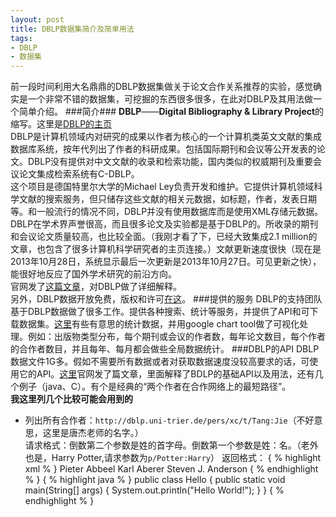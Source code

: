 ```yaml
---
layout: post
title: DBLP数据集简介及简单用法
tags:
- DBLP
- 数据集
---
```

前一段时间利用大名鼎鼎的DBLP数据集做关于论文合作关系推荐的实验，感觉确实是一个非常不错的数据集，可挖掘的东西很多很多，在此对DBLP及其用法做一个简单介绍。
###简介###
**DBLP**——**Digital Bibliography & Library Project**的缩写。这里是[DBLP的主页](http://www.informatik.uni-trier.de/~ley/db/)   
DBLP是计算机领域内对研究的成果以作者为核心的一个计算机类英文文献的集成数据库系统，按年代列出了作者的科研成果。包括国际期刊和会议等公开发表的论文。DBLP没有提供对中文文献的收录和检索功能，国内类似的权威期刊及重要会议论文集成检索系统有C-DBLP。   
这个项目是德国特里尔大学的Michael Ley负责开发和维护。它提供计算机领域科学文献的搜索服务，但只储存这些文献的相关元数据，如标题，作者，发表日期等。和一般流行的情况不同，DBLP并没有使用数据库而是使用XML存储元数据。   
DBLP在学术界声誉很高，而且很多论文及实验都是基于DBLP的。所收录的期刊和会议论文质量较高，也比较全面。（我刚才看了下，已经大致集成2.1 million的文章，也包含了很多计算机科学研究者的主页连接。）文献更新速度很快（现在是2013年10月28日，系统显示最后一次更新是2013年10月27日。可见更新之快），能很好地反应了国外学术研究的前沿方向。   
官网发了[这篇文章](http://dblp.uni-trier.de/xml/docu/dblpxml.pdf)，对DBLP做了详细解释。   
另外，DBLP数据开放免费，版权和许可[在这](http://www.informatik.uni-trier.de/~ley/db/copyright.html)。 
###提供的服务 
DBLP的支持团队基于DBLP数据做了很多工作。提供各种搜索、统计等服务，并提供了API和可下载数据集。[这里](http://dblps.uni-trier.de/~mwagner/statistics/)有些有意思的统计数据，并用google chart tool做了可视化处理。例如：出版物类型分布，每个期刊或会议的作者数，每年论文数目，每个作者的合作者数目，并且每年、每月都会做些全局数据统计。
###DBLP的API 
DBLP数据文件1G多。假如不需要所有数据或者对获取数据速度没较高要求的话，可使用它的API。[这里](http://dblp.uni-trier.de/xml/docu/dblpxmlreq.pdf)官网发了篇文章，里面解释了BDLP的基础API以及用法，还有几个例子（java、C）。有个是经典的“两个作者在合作网络上的最短路径”。   
**我这里列几个比较可能会用到的**   

- 列出所有合作者：`http://dblp.uni-trier.de/pers/xc/t/Tang:Jie`（不好意思，这里是唐杰老师的名字。）    
请求格式：倒数第二个参数是姓的首字母。倒数第一个参数是姓：名。（老外也是，Harry Potter,请求参数为`p/Potter:Harry`）
返回格式：
	{ % highlight xml % }
	<coauthors author="Jie Tang" urlpt="t/Tang:Jie">
		<author urlpt="a/Abbeel:Pieter" count="4">Pieter Abbeel</author>
		<author urlpt="a/Aberer:Karl" count="1">Karl Aberer</author>
		<author urlpt="a/Anderson:Steven_J=" count="1">Steven J. Anderson</author>
	{ % endhighlight % }
	{ % highlight java % }
		public class Hello {
			public static void main(String[] args) {
				System.out.println("Hello World!");
			}
		}
	{ % endhighlight % }